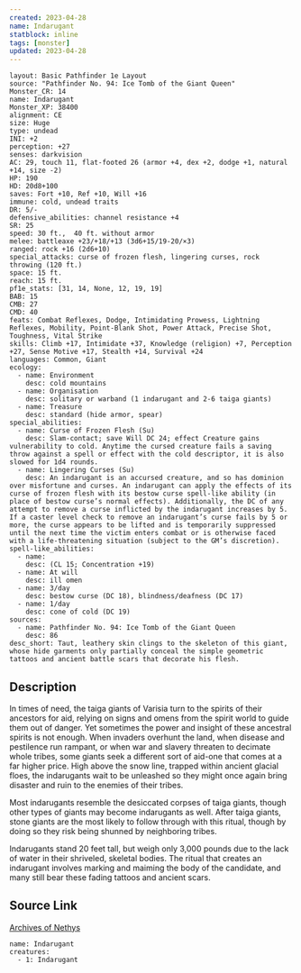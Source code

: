 ```yaml
---
created: 2023-04-28
name: Indarugant
statblock: inline
tags: [monster]
updated: 2023-04-28
---
```

```statblock
layout: Basic Pathfinder 1e Layout
source: "Pathfinder No. 94: Ice Tomb of the Giant Queen"
Monster_CR: 14
name: Indarugant
Monster_XP: 38400
alignment: CE
size: Huge
type: undead
INI: +2
perception: +27
senses: darkvision
AC: 29, touch 11, flat-footed 26 (armor +4, dex +2, dodge +1, natural +14, size -2)
HP: 190
HD: 20d8+100
saves: Fort +10, Ref +10, Will +16
immune: cold, undead traits
DR: 5/-
defensive_abilities: channel resistance +4
SR: 25
speed: 30 ft.,  40 ft. without armor
melee: battleaxe +23/+18/+13 (3d6+15/19-20/×3)
ranged: rock +16 (2d6+10)
special_attacks: curse of frozen flesh, lingering curses, rock throwing (120 ft.)
space: 15 ft.
reach: 15 ft.
pf1e_stats: [31, 14, None, 12, 19, 19]
BAB: 15
CMB: 27
CMD: 40
feats: Combat Reflexes, Dodge, Intimidating Prowess, Lightning Reflexes, Mobility, Point-Blank Shot, Power Attack, Precise Shot, Toughness, Vital Strike
skills: Climb +17, Intimidate +37, Knowledge (religion) +7, Perception +27, Sense Motive +17, Stealth +14, Survival +24
languages: Common, Giant
ecology:
  - name: Environment
    desc: cold mountains
  - name: Organisation
    desc: solitary or warband (1 indarugant and 2-6 taiga giants)
  - name: Treasure
    desc: standard (hide armor, spear)
special_abilities:
  - name: Curse of Frozen Flesh (Su)
    desc: Slam-contact; save Will DC 24; effect Creature gains vulnerability to cold. Anytime the cursed creature fails a saving throw against a spell or effect with the cold descriptor, it is also slowed for 1d4 rounds.
  - name: Lingering Curses (Su)
    desc: An indarugant is an accursed creature, and so has dominion over misfortune and curses. An indarugant can apply the effects of its curse of frozen flesh with its bestow curse spell-like ability (in place of bestow curse’s normal effects). Additionally, the DC of any attempt to remove a curse inflicted by the indarugant increases by 5. If a caster level check to remove an indarugant’s curse fails by 5 or more, the curse appears to be lifted and is temporarily suppressed until the next time the victim enters combat or is otherwise faced with a life-threatening situation (subject to the GM’s discretion).
spell-like_abilities:
  - name:
    desc: (CL 15; Concentration +19)
  - name: At will
    desc: ill omen
  - name: 3/day
    desc: bestow curse (DC 18), blindness/deafness (DC 17)
  - name: 1/day
    desc: cone of cold (DC 19)
sources:
  - name: Pathfinder No. 94: Ice Tomb of the Giant Queen
    desc: 86
desc_short: Taut, leathery skin clings to the skeleton of this giant, whose hide garments only partially conceal the simple geometric tattoos and ancient battle scars that decorate his flesh.
```
## Description
In times of need, the taiga giants of Varisia turn to the spirits of their ancestors for aid, relying on signs and omens from the spirit world to guide them out of danger. Yet sometimes the power and insight of these ancestral spirits is not enough. When invaders overhunt the land, when disease and pestilence run rampant, or when war and slavery threaten to decimate whole tribes, some giants seek a different sort of aid-one that comes at a far higher price. High above the snow line, trapped within ancient glacial floes, the indarugants wait to be unleashed so they might once again bring disaster and ruin to the enemies of their tribes.

Most indarugants resemble the desiccated corpses of taiga giants, though other types of giants may become indarugants as well. After taiga giants, stone giants are the most likely to follow through with this ritual, though by doing so they risk being shunned by neighboring tribes.

Indarugants stand 20 feet tall, but weigh only 3,000 pounds due to the lack of water in their shriveled, skeletal bodies. The ritual that creates an indarugant involves marking and maiming the body of the candidate, and many still bear these fading tattoos and ancient scars.
## Source Link
[Archives of Nethys](https://aonprd.com/MonsterDisplay.aspx?ItemName=Indarugant)
```encounter-table
name: Indarugant
creatures:
  - 1: Indarugant
```
